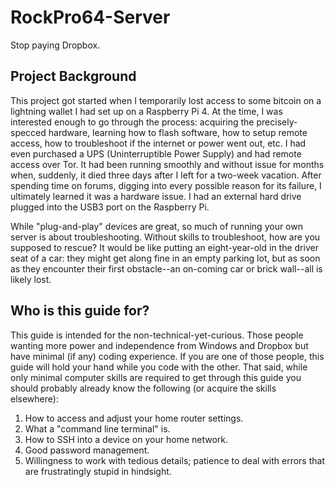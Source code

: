 # RockPro64-Server
Stop paying Dropbox.

## Project Background
This project got started when I temporarily lost access to some bitcoin on a lightning wallet I had set up on a Raspberry Pi 4. At the time, I was interested enough to go through the process: acquiring the precisely-specced hardware, learning how to flash software, how to setup remote access, how to troubleshoot if the internet or power went out, etc. I had even purchased a UPS (Uninterruptible Power Supply) and had remote access over Tor. It had been running smoothly and without issue for months when, suddenly, it died three days after I left for a two-week vacation.
After spending time on forums, digging into every possible reason for its failure, I ultimately learned it was a hardware issue. I had an external hard drive plugged into the USB3 port on the Raspberry Pi.

While "plug-and-play" devices are great, so much of running your own server is about troubleshooting. Without skills to troubleshoot, how are you supposed to rescue? It would be like putting an eight-year-old in the driver seat of a car: they might get along fine in an empty parking lot, but as soon as they encounter their first obstacle--an on-coming car or brick wall--all is likely lost.

## Who is this guide for?
This guide is intended for the non-technical-yet-curious. Those people wanting more power and independence from Windows and Dropbox but have minimal (if any) coding experience. If you are one of those people, this guide will hold your hand while you code with the other. 
That said, while only minimal computer skills are required to get through this guide you should probably already know the following (or acquire the skills elsewhere):

1. How to access and adjust your home router settings.
2. What a "command line terminal" is.
3. How to SSH into a device on your home network.
4. Good password management.
5. Willingness to work with tedious details; patience to deal with errors that are frustratingly stupid in hindsight.

